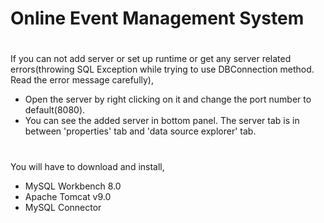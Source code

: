 # Online Event Management System
 #
 If you can not add server or set up runtime or get any server related errors(throwing SQL Exception while trying to use DBConnection method. Read the error message carefully),
  - Open the server by right clicking on it and change the port number to default(8080).
  - You can see the added server in bottom panel. The server tab is in between 'properties' tab and 'data source explorer' tab.
 #
 You will have to download and install,
  - MySQL Workbench 8.0
  - Apache Tomcat v9.0
  - MySQL Connector

